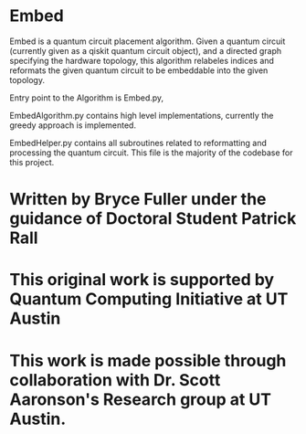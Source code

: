 # Embed

Embed is a quantum circuit placement algorithm.
Given a quantum circuit (currently given as a qiskit quantum circuit object), and a directed graph specifying the hardware topology, this algorithm relabeles indices and reformats the given quantum circuit to be embeddable into the given topology.

Entry point to the Algorithm is Embed.py,

EmbedAlgorithm.py contains high level implementations, currently the greedy approach is implemented.

EmbedHelper.py contains all subroutines related to reformatting and processing the quantum circuit.
This file is the majority of the codebase for this project. 



# Written by Bryce Fuller under the guidance of Doctoral Student Patrick Rall
# This original work is supported by Quantum Computing Initiative at UT Austin
# This work is made possible through collaboration with Dr. Scott Aaronson's Research group at UT Austin.
